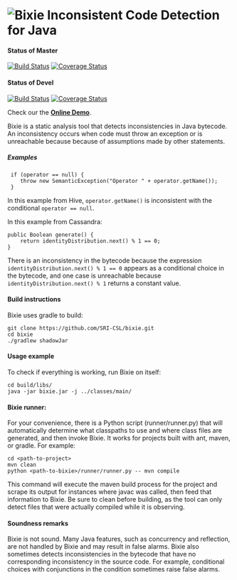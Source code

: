 ![Bixie](https://raw.githubusercontent.com/SRI-CSL/bixie/gh-pages/img/bixie_small.png) Inconsistent Code Detection for Java
=====
#### Status of Master
[![Build Status](https://travis-ci.org/SRI-CSL/bixie.png?branch=master)](https://travis-ci.org/SRI-CSL/bixie)
[![Coverage Status](https://coveralls.io/repos/SRI-CSL/bixie/badge.svg?branch=master)](https://coveralls.io/r/SRI-CSL/bixie?branch=master) 

#### Status of Devel
[![Build Status](https://travis-ci.org/SRI-CSL/bixie.png?branch=devel)](https://travis-ci.org/SRI-CSL/bixie)
[![Coverage Status](https://coveralls.io/repos/SRI-CSL/bixie/badge.svg?branch=devel)](https://coveralls.io/r/SRI-CSL/bixie?branch=devel) 

Check our the **[Online Demo](http://csl.sri.com/projects/bixie/)**.

Bixie is a static analysis tool that detects inconsistencies in Java bytecode. An inconsistency occurs when code must throw an exception or is unreachable because because of assumptions made by other statements. 

##### Examples

	 if (operator == null) {
	 	throw new SemanticException("Operator " + operator.getName());
	 }

In this example from Hive, `operator.getName()` is inconsistent with the conditional
`operator == null`. 

In this example from Cassandra:
	
	public Boolean generate() {
		return identityDistribution.next() % 1 == 0;
	}

There is an inconsistency in the bytecode because the expression `identityDistribution.next() % 1 == 0` appears as a conditional choice in the bytecode, and one case is unreachable because `identityDistribution.next() % 1` returns a constant value.


#### Build instructions

Bixie uses gradle to build:

	git clone https://github.com/SRI-CSL/bixie.git
	cd bixie
    ./gradlew shadowJar

#### Usage example
To check if everything is working, run Bixie on itself:

	cd build/libs/
	java -jar bixie.jar -j ../classes/main/

#### Bixie runner:
For your convenience, there is a Python script (runner/runner.py) that will automatically determine what classpaths to use and where class files are generated, and then invoke Bixie. It works for projects built with ant, maven, or gradle. For example:

	cd <path-to-project>
	mvn clean
	python <path-to-bixie>/runner/runner.py -- mvn compile

This command will execute the maven build process for the project and scrape its output for instances where javac was called, then feed that information to Bixie. Be sure to clean before building, as the tool can only detect files that were actually compiled while it is observing.

#### Soundness remarks
Bixie is not sound. Many Java features, such as concurrency and reflection, are not handled by Bixie and may result in false alarms. Bixie also sometimes detects inconsistencies in the bytecode that have no corresponding inconsistency in the source code. For example, conditional choices with conjunctions in the condition sometimes raise false alarms.
